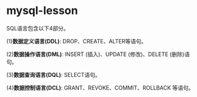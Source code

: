 # mysql-lesson


SQL语言包含以下4部分。

(1)**数据定义语言(DDL)**: DROP、CREATE、ALTER等语句。

(2)**数据操作语言(DML)**: INSERT (插入)、UPDATE (修改)、DELETE (删除)语句。

(3)**数据查询语言(DQL)**: SELECT语句。

(4)**数据控制语言(DCL)**: GRANT、REVOKE、COMMIT、ROLLBACK 等语句。
